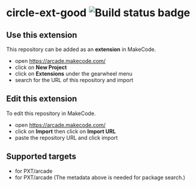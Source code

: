 # circle-ext-good ![Build status badge](https://github.com/wecodemakecode/circle-ext/workflows/MakeCode/badge.svg)



## Use this extension

This repository can be added as an **extension** in MakeCode.

* open https://arcade.makecode.com/
* click on **New Project**
* click on **Extensions** under the gearwheel menu
* search for the URL of this repository and import

## Edit this extension

To edit this repository in MakeCode.

* open https://arcade.makecode.com/
* click on **Import** then click on **Import URL**
* paste the repository URL and click import


## Supported targets

* for PXT/arcade
* for PXT/arcade
(The metadata above is needed for package search.)

